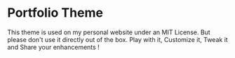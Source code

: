 Portfolio Theme
=================

This theme is used on my personal website under an MIT License. But please don't use it directly out of the box. Play with it, Customize it, Tweak it and Share your enhancements !